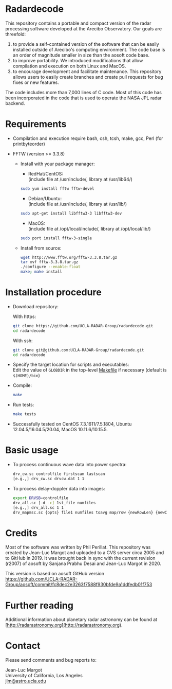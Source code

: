 # Radardecode

This repository contains a portable and compact version of the radar processing software developed at the Arecibo Observatory.  Our goals are threefold:

1. to provide a self-contained version of the software that can be easily installed outside of Arecibo's computing environment.  The code base is an order of magnitude smaller in size than the aosoft code base.  
2. to improve portability.  We introduced modifications that allow compilation and execution on both Linux and MacOS.  
3. to encourage development and facilitate maintenance.  This repository allows users to easily create branches and create pull requests for bug fixes or new features.  

The code includes more than 7,000 lines of C code. Most of this code has been incorporated in the code that is used to operate the NASA JPL radar backend.

# Requirements

- Compilation and execution require bash, csh, tcsh, make, gcc, Perl (for printbyteorder)
  
- FFTW (version >= 3.3.8)

    - Install with your package manager:

       - RedHat/CentOS:   
       (include file at /usr/include/, library at /usr/lib64/)    
       ```sh
       sudo yum install fftw fftw-devel  
       ```
    
       - Debian/Ubuntu:  
       (include file at /usr/include/, library at /usr/lib/)  
       ```sh
       sudo apt-get install libfftw3-3 libfftw3-dev  
       ```
    
       - MacOS:  
       (include file at /opt/local/include/, library at /opt/local/lib/)  
       ```sh
       sudo port install fftw-3-single  
       ```
    
    - Install from source:  
       ```sh
       wget http://www.fftw.org/fftw-3.3.8.tar.gz  
       tar xvf fftw-3.3.8.tar.gz  
       ./configure --enable-float  
       make; make install
       ```
  

# Installation procedure

- Download repository:  

  With https:  
  ```sh
  git clone https://github.com/UCLA-RADAR-Group/radardecode.git  
  cd radardecode  
  ```
  
  With ssh:  
  ```sh
  git clone git@github.com:UCLA-RADAR-Group/radardecode.git  
  cd radardecode  
  ```

- Specify the target location for scripts and executables:  
  Edit the value of `GLOBDIR` in the top-level [Makefile](Makefile) if necessary (default is `$(HOME)/bin`)
  
- Compile:  
  ```sh
  make  
  ```

- Run tests:
  ```sh
  make tests  
  ```

- Successfully tested on CentOS 7.3.1611/7.5.1804, Ubuntu 12.04.5/16.04.5/20.04, MacOS 10.11.6/10.15.5.  

# Basic usage

- To process continuous wave data into power spectra:  
  ```sh
  drv_cw.sc controlfile firstscan lastscan  
  [e.g.,] drv_cw.sc drvcw.dat 1 1  
  ```

- To process delay-doppler data into images:   
  ```bash
  export DRVSB=controlfile  
  drv_all.sc [-d -c] 1st_file numfiles    
  [e.g.,] drv_all.sc 1 1   
  drv_mapmsc.sc {opts} file1 numfiles toavg map/row {newRowLen} {newColLen}{colOff}  
  ```

  
# Credits

Most of the software was written by Phil Perillat.  This repository was created by Jean-Luc Margot and uploaded to a CVS server circa 2005 and to GitHub in 2019.  It was brought back in sync with the current revision (r2007) of aosoft by Sanjana Prabhu Desai and Jean-Luc Margot in 2020.

This version is based on aosoft GitHub version  
https://github.com/UCLA-RADAR-Group/aosoft/commit/fc8dec2e3263f7588f930bfde9a1ddfedb01f753  

# Further reading  
Additional information about planetary radar astronomy can be found at [http://radarastronomy.org](http://radarastronomy.org).

# Contact  
Please send comments and bug reports to:  

Jean-Luc Margot  
University of California, Los Angeles  
jlm@astro.ucla.edu
